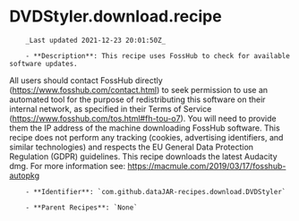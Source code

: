 # DVDStyler.download.recipe

        _Last updated 2021-12-23 20:01:50Z_

        - **Description**: This recipe uses FossHub to check for available software updates. 
All users should contact FossHub directly (https://www.fosshub.com/contact.html) to seek permission to use an automated tool for the purpose of redistributing this software on their internal network, as specified in their Terms of Service (https://www.fosshub.com/tos.html#fh-tou-o7). 
You will need to provide them the IP address of the machine downloading FossHub software. 
This recipe does not perform any tracking (cookies, advertising identifiers, and similar technologies) and respects the EU General Data Protection Regulation (GDPR) guidelines.
This recipe downloads the latest Audacity dmg.
For more information see: https://macmule.com/2019/03/17/fosshub-autopkg

        - **Identifier**: `com.github.dataJAR-recipes.download.DVDStyler`

        - **Parent Recipes**: `None`
